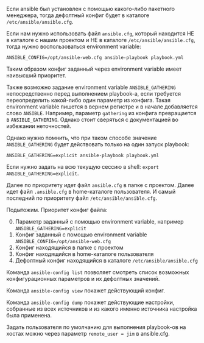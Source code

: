 Если ansible был установлен с помощью какого-либо пакетного менеджера, тогда дефолтный конфиг будет в каталоге `/etc/ansible/ansible.cfg`.

Если нам нужно использовать файл `ansible.cfg`, который находится НЕ в каталоге с нашим проектом и НЕ в каталоге `/etc/ansible/ansible.cfg`, тогда нужно воспользоваться environment variable:

`ANSIBLE_CONFIG=/opt/ansible-web.cfg ansible-playbook playbook.yml`

Таким образом конфиг заданный через environment variable имеет наивысший приоритет.

Также возможно задание environment variable `ANSIBLE_GATHERING` непосредственно перед выполнением playbook-а, если требуется переопределить какой-либо один параметр из конфига. Такая environment variable пишется в вернем регистре и в начале добавляется слово `ANSIBLE`. Например, параметр `gathering` из конфига превращается в `ANSIBLE_GATHERING`. Однако стоит сверяться с документацией во избежании неточностей.

Однако нужно помнить, что при таком способе значение `ANSIBLE_GATHERING` будет действовать только на один запуск playbook:

`ANSIBLE_GATHERING=explicit ansible-playbook playbook.yml`

Если нужно задать на всю текущую сессию в shell: `export ANSIBLE_GATHERING=explicit`.

Далее по приоритету идет файл `ansible.cfg` в папке с проектом. Далее идет файл `.ansible.cfg` в home-каталоге пользователя. И самый последний по приоритету файл `/etc/ansible/ansible.cfg`.

Подытожим. Приоритет конфиг файла:

0) Параметр заданный с помощью environment variable, например `ANSIBLE_GATHERING=explicit`
1) Конфиг заданный с помощью environment variable `ANSIBLE_CONFIG=/opt/ansible-web.cfg`
2) Конфиг находящийся в папке с проектом
3) Конфиг находящийся в home-каталоге пользователя
4) Дефолтный конфиг находящийся в каталоге `/etc/ansible/ansible.cfg`

Команда `ansible-config list` позволяет смотреть список возможных конфигурационных параметров и их дефолтных значений.

Команда `ansible-config view` покажет действующий конфиг.

Команда `ansible-config dump` покажет действующие настройки, собранные из всех источников и из какого именно источника настройка была применена.

Задать пользователя по умолчанию для выполнения playbook-ов на хостах можно через параметр `remote_user = jim` в ansible.cfg.